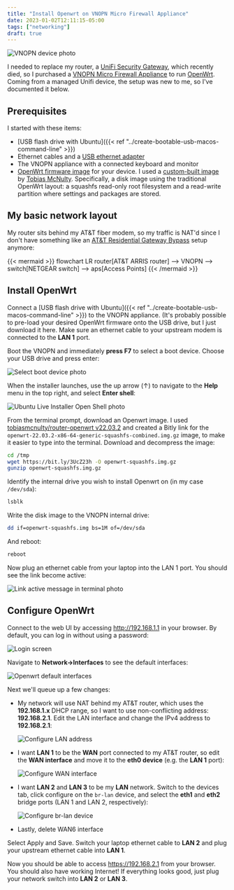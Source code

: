 ```yaml
---
title: "Install Openwrt on VNOPN Micro Firewall Appliance"
date: 2023-01-02T12:11:15-05:00
tags: ["networking"]
draft: true
---
```


![VNOPN device photo](vnopn.jpeg)

I needed to replace my router, a [UniFi Security Gateway](https://store.ui.com/products/unifi-security-gateway), which recently died, so I purchased a [VNOPN Micro Firewall Appliance](https://a.co/d/0fEIZwK) to run [OpenWrt](https://openwrt.org/). Coming from a managed Unifi device, the setup was new to me, so I've documented it below.

## Prerequisites

I started with these items:

* [USB flash drive with Ubuntu]({{< ref "../create-bootable-usb-macos-command-line" >}})
* Ethernet cables and a [USB ethernet adapter](https://a.co/d/bO4tqS5)
* The VNOPN appliance with a connected keyboard and monitor
* [OpenWrt firmware image](https://openwrt.org/start) for your device. I used a [custom-built image](tobiasmcnulty/router-openwrt) by [Tobias McNulty](https://tobiasmcnulty.com/). Specifically, a disk image using the traditional OpenWrt layout: a squashfs read-only root filesystem and a read-write partition where settings and packages are stored.

## My basic network layout

My router sits behind my AT&T fiber modem, so my traffic is NAT'd since I don't have something like an [AT&T Residential Gateway Bypass](https://github.com/jaysoffian/eap_proxy) setup anymore:

{{< mermaid >}}
flowchart LR
    router[AT&T ARRIS router] --> VNOPN --> switch[NETGEAR switch] --> aps[Access Points]
{{< /mermaid >}}

## Install OpenWrt

Connect a [USB flash drive with Ubuntu]({{< ref "../create-bootable-usb-macos-command-line" >}}) to the VNOPN appliance. (It's probably possible to pre-load your desired OpenWrt firmware onto the USB drive, but I just download it here. Make sure an ethernet cable to your upstream modem is connected to the **LAN 1** port.

Boot the VNOPN and immediately **press F7** to select a boot device. Choose your USB drive and press enter:

![Select boot device photo](select-boot-device.jpeg)

When the installer launches, use the up arrow (↑) to navigate to the **Help** menu in the top right, and select **Enter shell**:

![Ubuntu Live Installer Open Shell photo](ubuntu-install-enter-shell.jpeg)

From the terminal prompt, download an Openwrt image. I used [tobiasmcnulty/router-openwrt v22.03.2](https://github.com/tobiasmcnulty/router-openwrt/releases/tag/22.03.2_x86_64) and created a Bitly link for the `openwrt-22.03.2-x86-64-generic-squashfs-combined.img.gz` image, to make it easier to type into the terminal. Download and decompress the image:

```sh
cd /tmp
wget https://bit.ly/3UcZ23h -O openwrt-squashfs.img.gz
gunzip openwrt-squashfs.img.gz
```

Identify the internal drive you wish to install Openwrt on (in my case `/dev/sda`):

```sh
lsblk
```

Write the disk image to the VNOPN internal drive:

```sh
dd if=openwrt-squashfs.img bs=1M of=/dev/sda
```

And reboot:

```sh
reboot
```

Now plug an ethernet cable from your laptop into the LAN 1 port. You should see the link become active:

![Link active message in terminal photo](openwrt-link-active.jpeg)

## Configure OpenWrt

Connect to the web UI by accessing http://192.168.1.1 in your browser. By default, you can log in without using a password:

![Login screen](login-screen.png)

Navigate to **Network→Interfaces** to see the default interfaces:

![Openwrt default interfaces](openwrt-default-interfaces.png)

Next we'll queue up a few changes:

* My network will use NAT behind my AT&T router, which uses the **192.168.1.x** DHCP range, so I want to use non-conflicting address: **192.168.2.1**. Edit the LAN interface and change the IPv4 address to **192.168.2.1**:

    ![Configure LAN address](openwrt-change-lan-address.png)

* I want **LAN 1** to be the **WAN** port connected to my AT&T router, so edit the **WAN interface** and move it to the **eth0 device** (e.g. the **LAN 1** port):

    ![Configure WAN interface](openwrt-wan.png)

* I want **LAN 2** and **LAN 3** to be my **LAN** network. Switch to the devices tab, click configure on the `br-lan` device, and select the **eth1** and **eth2** bridge ports (LAN 1 and LAN 2, respectively):

    ![Configure br-lan device](openwrt-bridge-device.png)

* Lastly, delete WAN6 interface

Select Apply and Save. Switch your laptop ethernet cable to **LAN 2** and plug your upstream ethernet cable into **LAN 1**.

Now you should be able to access https://192.168.2.1 from your browser. You should also have working Internet! If everything looks good, just plug your network switch into **LAN 2** or **LAN 3**.
